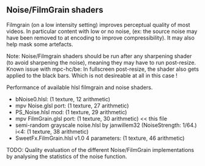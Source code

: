 ## Noise/FilmGrain shaders

Filmgrain (on a low intensity setting) improves perceptual quality of most videos. In particular content with low or no noise, (ex: the source noise may have been removed to at encoding to improve compressibility). It may also help mask some artefacts.

Note: Noise/Filmgrain shaders should be run after any sharpening shader (to avoid sharpening the noise), meaning they may have to run post-resize. 
Known issue with mpc-hc/be: In fullscreen post-resize, the shader also gets applied to the black bars. Which is not desireable at all in this case ! 

Performance of available hlsl filmgrain and noise shaders.
- bNoise0.hlsl: (1 texture, 12 arithmetic)
- mpv Noise.glsl port: (1 texture, 27 arithmetic) 
- PS_Noise.hlsl mod: (1 texture, 29 arithmetic)
- mpv FilmGrain.glsl port: (1 texture, 30 arithmetic) << this file
- semi-random grayscale noise.hlsl by janwillem32 (NoiseStrength: 1/64.) i<4: (1 texture, 38 arithmetic)
- SweetFx.FilmGrain.hlsl v1.0 4 parameters: (1 texture, 46 arithmetic)

TODO: Quality evaluation of the different Noise/FilmGrain implementations by analysing the statistics of the noise function.
